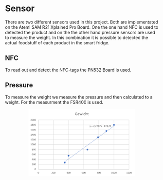 # Sensor

There are two different sensors used in this project.
Both are implementated on the Ateml SAM R21 Xplained Pro Board.
One the one hand NFC is used to detected the product and on the the other hand 
pressure sensors are used to measure the weight.
In this combination it is possible to detected the actual foodstuff of each product in the smart fridge.

## NFC

To read out and detect the NFC-tags the PN532 Board is used. 

## Pressure 

To measure the weight we measure the pressure and then calculated to a weight. 
For the measurment the FSR400 is used.


<p align="center">
  <img src="/sensor_node/images/FSR.png" width="350"/>
</p>
